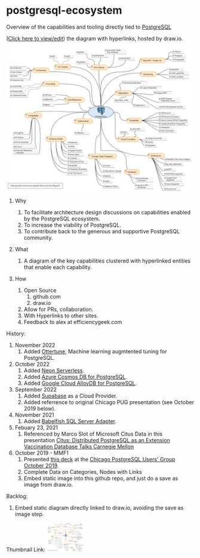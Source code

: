 # postgresql-ecosystem 

<!-- https://stackoverflow.com/questions/3492153/markdown-open-a-new-window-link/5803384 -->
Overview of the capabilities and tooling directly tied to <a href="https://postgresql.org/" target="_blank">PostgreSQL</a>

(<a href="https://www.draw.io/?mode=github#HEfficiencyGeek%2Fpostgresql-ecosystem%2Fmaster%2Fpostgresql-ecosystem.drawio" target="_drawio">Click here to view/edit</a>) the diagram with hyperlinks, hosted by draw.io.

![Embedded Diagram2](https://raw.githubusercontent.com/EfficiencyGeek/postgresql-ecosystem/master/postgresql-ecosystem.png)

1. Why  
	1. To facilitate architecture design discussions on capabilities enabled by the PostgreSQL ecosystem.
	1. To increase the viability of PostgreSQL.
	1. To contribute back to the generous and supportive PostgreSQL community.

2. What
	1. A diagram of the key capabilities clustered with hyperlinked entities that enable each capability.
	
3. How  
	1. Open Source
		1. github.com
		2. draw.io
	1. Allow for PRs, collaboration.  
	1. With Hyperlinks to other sites.  
	1. Feedback to alex at efficiencygeek.com  

History:
1. November 2022
	1. Added [Ottertune](https://ottertune.com/postgresql/), Machine learning augmtented tuning for PostgreSQL.
1. October 2022
	1. Added [Neon Serverless](https://neon.tech/).
	1. Added [Azure Cosmos DB for PostgreSQL](https://learn.microsoft.com/en-us/azure/cosmos-db/postgresql/introduction).
	1. Added [Google Cloud AlloyDB for PostgreSQL](https://cloud.google.com/alloydb).
1. September 2022
	1. Added [Supabase](https://supabase.com/database) as a Cloud Provider.
	1. Added referrence to original Chicago PUG presentation (see October 2019 below).
1. November 2021
	1. Added [Babelfish SQL Server Adapter](https://babelfishpg.org/blog/releases/2021/10/babelfish-launch/).
1. Febuary 23, 2021
	1. Referenced by Marco Slot of Microsoft Citus Data in this presentation [Citus: Distributed PostgreSQL as an Extension Vaccination Database Talks Carnegie Mellon](https://youtu.be/X-aAgXJZRqM?t=207)
1. October 2019 - MMF1 
	1.  Presented [this deck](presentations/postgresql-ecosystem-CHI_PUG-20191016.pptx) at the [Chicago PostgreSQL Users' Group October 2019](https://www.meetup.com/chicago-postgresql-user-group/events/265263425/).
	1.	Complete Data on Categories, Nodes with Links
	1. 	Embed static image into this github repo, and just do a save as image from draw.io.	

Backlog:  
1. Embed static diagram directly linked to draw.io, avoiding the save as image step.

Thumbnail Link:
[![Postgresql Ecosystem URL](https://raw.githubusercontent.com/EfficiencyGeek/postgresql-ecosystem/master/postgresql-ecosystem-thumbnail.png?style=social&label=ViewEdit)](https://github.com/EfficiencyGeek/postgresql-ecosystem)




